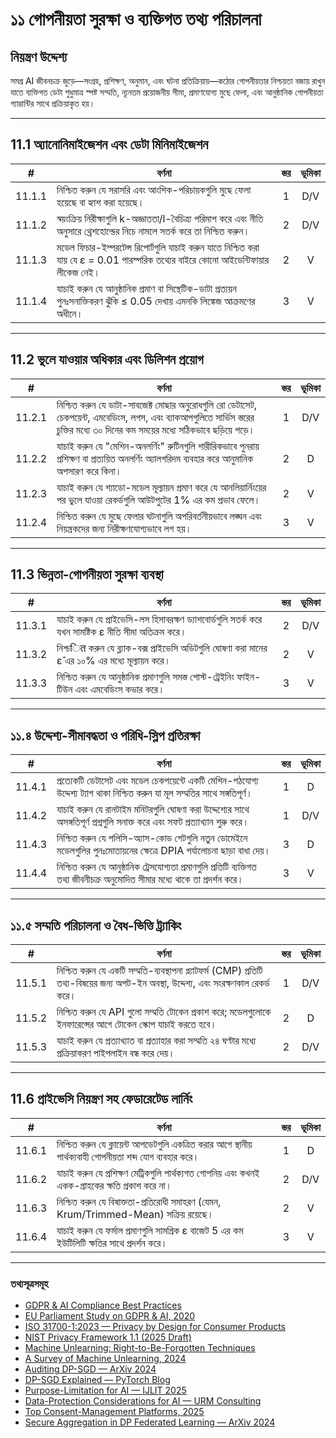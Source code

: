 # ১১ গোপনীয়তা সুরক্ষা ও ব্যক্তিগত তথ্য পরিচালনা

## নিয়ন্ত্রণ উদ্দেশ্য

সমগ্র AI জীবনচক্র জুড়ে—সংগ্রহ, প্রশিক্ষণ, অনুমান, এবং ঘটনা প্রতিক্রিয়ায়—কঠোর গোপনীয়তার নিশ্চয়তা বজায় রাখুন যাতে ব্যক্তিগত ডেটা শুধুমাত্র স্পষ্ট সম্মতি, ন্যূনতম প্রয়োজনীয় সীমা, প্রমাণযোগ্য মুছে ফেলা, এবং আনুষ্ঠানিক গোপনীয়তা গ্যারান্টির সাথে প্রক্রিয়াকৃত হয়।

---

## 11.1 অ্যানোনিমাইজেশন এবং ডেটা মিনিমাইজেশন

|   #    | বর্ণনা                                                                                                                               | স্তর | ভূমিকা |
| :----: | ------------------------------------------------------------------------------------------------------------------------------------ | :--: | :----: |
| 11.1.1 | নিশ্চিত করুন যে সরাসরি এবং আংশিক-পরিচায়কগুলি মুছে ফেলা হয়েছে বা হ্যাশ করা হয়েছে।                                                   |  1   |  D/V   |
| 11.1.2 | স্বয়ংক্রিয় নিরীক্ষাগুলি k-অজ্ঞাততা/l-বৈচিত্র্য পরিমাপ করে এবং নীতি অনুসারে থ্রেশহোল্ডের নিচে নামলে সতর্ক করে তা নিশ্চিত করুন।      |  2   |  D/V   |
| 11.1.3 | মডেল ফিচার-ইম্পরটেন্স রিপোর্টগুলি যাচাই করুন যাতে নিশ্চিত করা যায় যে ε = 0.01 পারস্পরিক তথ্যের বাইরে কোনো আইডেন্টিফায়ার লীকেজ নেই। |  2   |   V    |
| 11.1.4 | যাচাই করুন যে আনুষ্ঠানিক প্রমাণ বা সিন্থেটিক-ডাটা প্রত্যয়ন পুনঃসনাক্তিকরণ ঝুঁকি ≤ 0.05 দেখায় এমনকি লিঙ্কেজ আক্রমণের অধীনে।         |  3   |   V    |

---

## 11.2 ভুলে যাওয়ার অধিকার এবং ডিলিশন প্রয়োগ

|   #    | বর্ণনা                                                                                                                                                                               | স্তর | ভূমিকা |
| :----: | ------------------------------------------------------------------------------------------------------------------------------------------------------------------------------------ | :--: | :----: |
| 11.2.1 | নিশ্চিত করুন যে ডাটা-সাবজেক্ট মোছার অনুরোধগুলি রো ডেটাসেট, চেকপয়েন্ট, এমবেডিংস, লগস, এবং ব্যাকআপগুলিতে সার্ভিস স্তরের চুক্তির মধ্যে ৩০ দিনের কম সময়ের মধ্যে সঠিকভাবে ছড়িয়ে পড়ে। |  1   |  D/V   |
| 11.2.2 | যাচাই করুন যে "মেশিন-অনলর্ণিং" রুটিনগুলি শারীরিকভাবে পুনরায় প্রশিক্ষণ বা প্রত্যয়িত অনলর্ণিং অ্যালগরিদম ব্যবহার করে আনুমানিক অপসারণ করে কিনা।                                       |  2   |   D    |
| 11.2.3 | যাচাই করুন যে শ্যাডো-মডেল মূল্যায়ন প্রমাণ করে যে আনলিয়ার্নিংয়ের পর ভুলে যাওয়া রেকর্ডগুলি আউটপুটের 1% এর কম প্রভাব ফেলে।                                                          |  2   |   V    |
| 11.2.4 | নিশ্চিত করুন যে মুছে ফেলার ঘটনাগুলি অপরিবর্তনীয়ভাবে লঙ্ঘন এবং নিয়ন্ত্রকদের জন্য নিরীক্ষণযোগ্যভাবে লগ হয়।                                                                             |  3   |   V    |

---

## 11.3 ভিন্নতা-গোপনীয়তা সুরক্ষা ব্যবস্থা

|   #    | বর্ণনা                                                                                               | স্তর | ভূমিকা |
| :----: | ---------------------------------------------------------------------------------------------------- | :--: | :----: |
| 11.3.1 | যাচাই করুন যে প্রাইভেসি-লস হিসাবরক্ষণ ড্যাশবোর্ডগুলি সতর্ক করে যখন সামষ্টিক ε নীতি সীমা অতিক্রম করে। |  2   |  D/V   |
| 11.3.2 | নিশ্চित করুন যে ব্ল্যাক-বক্স প্রাইভেসি অডিটগুলি ঘোষণা করা মানের ε̂ এর ১০% এর মধ্যে মূল্যায়ন করে।    |  2   |   V    |
| 11.3.3 | নিশ্চিত করুন যে আনুষ্ঠানিক প্রমাণগুলি সমস্ত পোস্ট-ট্রেইনিং ফাইন-টিউন এবং এমবেডিংস কভার করে।          |  3   |   V    |

---

## ১১.৪ উদ্দেশ্য-সীমাবদ্ধতা ও পরিধি-স্লিপ প্রতিরক্ষা

|   #    | বর্ণনা                                                                                                                         | স্তর | ভূমিকা |
| :----: | ------------------------------------------------------------------------------------------------------------------------------ | :--: | :----: |
| 11.4.1 | প্রত্যেকটি ডেটাসেট এবং মডেল চেকপয়েন্টে একটি মেশিন-পঠযোগ্য উদ্দেশ্য ট্যাগ থাকা নিশ্চিত করুন যা মূল সম্মতির সাথে সঙ্গতিপূর্ণ।   |  1   |   D    |
| 11.4.2 | যাচাই করুন যে রানটাইম মনিটরগুলি ঘোষণা করা উদ্দেশ্যের সাথে অসঙ্গতিপূর্ণ প্রশ্নগুলি সনাক্ত করে এবং সফট প্রত্যাখ্যান শুরু করে।    |  1   |  D/V   |
| 11.4.3 | নিশ্চিত করুন যে পলিসি-অ্যাস-কোড গেটগুলি নতুন ডোমেইনে মডেলগুলির পুনঃমোতায়নের ক্ষেত্রে DPIA পর্যালোচনা ছাড়া বাধা দেয়।         |  3   |   D    |
| 11.4.4 | নিশ্চিত করুন যে আনুষ্ঠানিক ট্রেসযোগ্যতা প্রমাণগুলি প্রতিটি ব্যক্তিগত তথ্য জীবনীচক্র অনুমোদিত সীমার মধ্যে থাকে তা প্রদর্শন করে। |  3   |   V    |

---

## ১১.৫ সম্মতি পরিচালনা ও বৈধ-ভিত্তি ট্র্যাকিং

|   #    | বর্ণনা                                                                                                                                  | স্তর | ভূমিকা |
| :----: | --------------------------------------------------------------------------------------------------------------------------------------- | :--: | :----: |
| 11.5.1 | নিশ্চিত করুন যে একটি সম্মতি-ব্যবস্থাপনা প্ল্যাটফর্ম (CMP) প্রতিটি তথ্য-বিষয়ের জন্য অপট-ইন অবস্থা, উদ্দেশ্য, এবং সংরক্ষণকাল রেকর্ড করে। |  1   |  D/V   |
| 11.5.2 | নিশ্চিত করুন যে API গুলো সম্মতি টোকেন প্রকাশ করে; মডেলগুলোকে ইনফারেন্সের আগে টোকেন স্কোপ যাচাই করতে হবে।                                |  2   |   D    |
| 11.5.3 | যাচাই করুন যে প্রত্যাখ্যাত বা প্রত্যাহার করা সম্মতি ২৪ ঘণ্টার মধ্যে প্রক্রিয়াকরণ পাইপলাইন বন্ধ করে দেয়।                               |  2   |  D/V   |

---

## 11.6 প্রাইভেসি নিয়ন্ত্রণ সহ ফেডারেটেড লার্নিং

|   #    | বর্ণনা                                                                                                      | স্তর | ভূমিকা |
| :----: | ----------------------------------------------------------------------------------------------------------- | :--: | :----: |
| 11.6.1 | নিশ্চিত করুন যে ক্লায়েন্ট আপডেটগুলি একত্রিত করার আগে স্থানীয় পার্থক্যবাহী গোপনীয়তা শব্দ যোগ ব্যবহার করে। |  1   |   D    |
| 11.6.2 | যাচাই করুন যে প্রশিক্ষণ মেট্রিকগুলি পার্থক্যগত গোপনিয় এবং কখনই একক-গ্রাহকের ক্ষতি প্রকাশ করে না।           |  2   |  D/V   |
| 11.6.3 | নিশ্চিত করুন যে বিষাক্ততা-প্রতিরোধী সমাহরণ (যেমন, Krum/Trimmed-Mean) সক্রিয় রয়েছে।                         |  2   |   V    |
| 11.6.4 | যাচাই করুন যে ফর্মাল প্রমাণগুলি সামগ্রিক ε বাজেট 5 এর কম ইউটিলিটি ক্ষতির সাথে প্রদর্শন করে।                 |  3   |   V    |

---

### তথ্যসূত্রসমূহ

* [GDPR & AI Compliance Best Practices](https://www.exabeam.com/explainers/gdpr-compliance/the-intersection-of-gdpr-and-ai-and-6-compliance-best-practices/)
* [EU Parliament Study on GDPR & AI, 2020](https://www.europarl.europa.eu/RegData/etudes/STUD/2020/641530/EPRS_STU%282020%29641530_EN.pdf)
* [ISO 31700-1:2023 — Privacy by Design for Consumer Products](https://www.iso.org/standard/84977.html)
* [NIST Privacy Framework 1.1 (2025 Draft)](https://www.nist.gov/privacy-framework)
* [Machine Unlearning: Right-to-Be-Forgotten Techniques](https://www.kaggle.com/code/tamlhp/machine-unlearning-the-right-to-be-forgotten)
* [A Survey of Machine Unlearning, 2024](https://arxiv.org/html/2209.02299v6)
* [Auditing DP-SGD — ArXiv 2024](https://arxiv.org/html/2405.14106v4)
* [DP-SGD Explained — PyTorch Blog](https://medium.com/pytorch/differential-privacy-series-part-1-dp-sgd-algorithm-explained-12512c3959a3)
* [Purpose-Limitation for AI — IJLIT 2025](https://academic.oup.com/ijlit/article/doi/10.1093/ijlit/eaaf003/8121663)
* [Data-Protection Considerations for AI — URM Consulting](https://www.urmconsulting.com/blog/data-protection-considerations-for-artificial-intelligence-ai)
* [Top Consent-Management Platforms, 2025](https://www.enzuzo.com/blog/best-consent-management-platforms)
* [Secure Aggregation in DP Federated Learning — ArXiv 2024](https://arxiv.org/abs/2407.19286)

